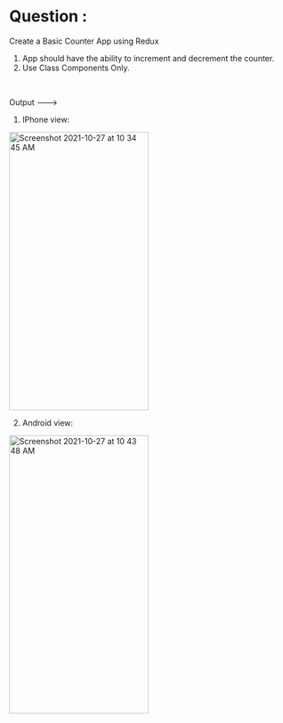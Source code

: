# Question :

Create a Basic Counter App using Redux

  1) App should have the ability to increment and decrement the counter.  
  2) Use Class Components Only.
  
&nbsp;  

Output --->

1) IPhone view: 

<img width="250" height="500" alt="Screenshot 2021-10-27 at 10 34 45 AM" src="https://user-images.githubusercontent.com/62723964/139003782-50044de7-4ddb-474e-9f02-7a21954581e1.png">



2) Android view: 

<img width="250" height="500" alt="Screenshot 2021-10-27 at 10 43 48 AM" src="https://user-images.githubusercontent.com/62723964/139003787-1dabfcff-f663-4d24-a25b-0fd4ec017a29.png">
